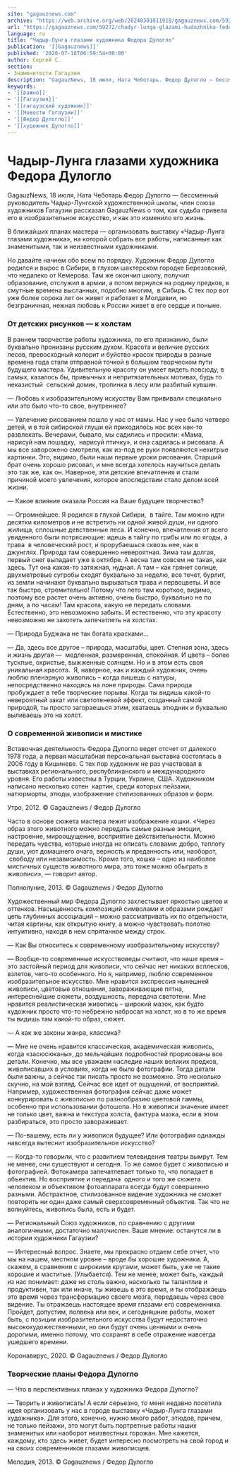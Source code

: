```yaml
---
site: "gagauznews.com"
archive: "https://web.archive.org/web/20240301011918/gagauznews.com/59272/chadyr-lunga-glazami-hudozhnika-fedora-duloglo.html"
url: "https://gagauznews.com/59272/chadyr-lunga-glazami-hudozhnika-fedora-duloglo.html"
language: ru
title: "Чадыр-Лунга глазами художника Федора Дулогло"
publication: '[[Gagauznews]]'
published: '2020-07-18T06:59:54+00:00'
author: Сергей С.
section:
- Знаменитости Гагаузии
description: "GagauzNews, 18 июля, Ната Чеботарь. Федор Дулогло — бессменный руководитель Чадыр-Лунгской художественной школы, член союза художников Гагаузии рассказал GagauzNews о том, как судьба привела его в изобразительное искусство, и как это изменило его жизнь. В ближайших планах мастера — организовать выставку «Чадыр-Лунга глазами художника», на которой собрать все работы, написанные как знаменитыми, так и неизвестными художниками. Но давайте начнем обо всем по порядку. Художник Федор Дулогло родился и вырос в Сибири, в глухом шахтерском городке Березовский, что недалеко от Кемерова. Там же окончил школу, получил образование, отслужил в армии, а потом вернулся на родину предков, в смутные времена высланных, подобно […]"
keywords:
- '[[важно]]'
- '[[Гагаузия]]'
- '[[гагаузский художник]]'
- '[[Новости Гагаузии]]'
- '[[Федор Дулогло]]'
- '[[художник Дулогло]]'
---
```


# Чадыр-Лунга глазами художника Федора Дулогло

GagauzNews, 18 июля, Ната Чеботарь.Федор Дулогло — бессменный руководитель Чадыр-Лунгской художественной школы, член союза художников Гагаузии рассказал GagauzNews о том, как судьба привела его в изобразительное искусство, и как это изменило его жизнь.

В ближайших планах мастера — организовать выставку «Чадыр-Лунга глазами художника», на которой собрать все работы, написанные как знаменитыми, так и неизвестными художниками.

Но давайте начнем обо всем по порядку. Художник Федор Дулогло родился и вырос в Сибири, в глухом шахтерском городке Березовский, что недалеко от Кемерова. Там же окончил школу, получил образование, отслужил в армии, а потом вернулся на родину предков, в смутные времена высланных, подобно многим,  в Сибирь. С тех пор вот уже более сорока лет он живет и работает в Молдавии, но безграничная, нежная любовь к России живет в его сердце и поныне.

### От детских рисунков — к холстам

В раннем творчестве работы художника, по его признанию, были буквально пронизаны русским духом. Красота и величие русских лесов, превосходный колорит и буйство красок природы в разные времена года стали отправной точкой в большом творческом пути будущего мастера. Удивительную красоту он умеет видеть повсюду, в самых, казалось бы, привычных и непритязательных мотивах, будь то неказистый  сельский домик, тропинка в лесу или разбитый кувшин.

— Любовь к изобразительному искусству Вам прививали специально или это было что-то свое, внутреннее?

— Увлечение рисованием пошло у нас от мамы. Нас у нее было четверо детей, и в той сибирской глуши ей приходилось нас всех как-то развлекать. Вечерами, бывало, мы садились и просили: «Мама, нарисуй нам лошадку,  нарисуй птичку», и она садилась и рисовала. А мы все заворожено смотрели, как из-под ее руки появляются нехитрые картинки. Это, видимо, были наши первые уроки рисования. Старший брат очень хорошо рисовал, и мне всегда хотелось научиться делать это так же, как он. Наверное, эти детские впечатления и стали причиной моего увлечения, которое впоследствии стало делом всей жизни.

— Какое влияние оказала Россия на Ваше будущее творчество?

— Огромнейшее. Я родился в глухой Сибири,  в тайге. Там можно идти десятки километров и не встретить ни одной живой души, ни одного жилища, сплошные девственные леса. И конечно, впечатления от всего увиденного были потрясающие: идешь в тайгу по грибы или по ягоды, а трава  в человеческий рост, и прорубаешься сквозь нее, как в джунглях. Природа там совершенно невероятная. Зима там долгая, первый снег выпадает уже в октябре. А весна там совсем не такая, как здесь. Тут она какая-то затяжная, нудная. А там – как грянет солнце, двухметровые сугробы сходят буквально за неделю, все течет, бурлит, из земли начинают буквально вырываться трава и первоцветы. И все так быстро, стремительно! Потому что лето там короткое, видимо, поэтому все растет очень активно, очень быстро, буквально не по дням, а по часам! Там красота, какую не передать словами. Естественно, это невозможно забыть. И естественно, что эту красоту невозможно не захотеть запечатлеть на холстах.

— Природа Буджака не так богата красками…

— Да, здесь все другое – природа, масштабы, цвет. Степная зона, здесь и жизнь другая —  медленная, размеренная, спокойная. И цвета – более тусклые, охристые, выжженные солнцем. Но и в этом есть своя уникальная красота.  Я, наверное, как и каждый художник, очень люблю пленэрную живопись – когда пишешь с натуры, непосредственно находясь на лоне природы. Сама природа пробуждает в тебе творческие порывы. Когда ты видишь какой-то невероятный закат или светотеневой эффект, созданный самой природой, ты просто загораешься этим, хватаешь этюдник и буквально выливаешь это на холст.

### О современной живописи и мистике

Вставочная деятельность Федора Дулогло ведет отсчет от далекого 1978 года, а первая масштабная персональная выставка состоялась в 2006 году в Кишиневе. С тех пор художник не раз участвовал в выставках регионального, республиканского и международного уровня. Его работы известны в Турции, Украине, США. Художником написано несколько сотен  картин, среди которых пейзажи, натюрморты, этюды, изображение стилизованных образов и форм.

Утро, 2012. © Gagauznews / Федор Дулогло

Часто в основе сюжета мастера лежит изображение кошки. «Через образ этого животного можно передать самые разные эмоции, настроение, мироощущение, восприятие действительности. Можно передать чувства, которые иногда не описать словами: добро, теплоту души, уют домашнего очага, верность и преданность или, наоборот,  свободу или независимость. Кроме того, кошка – одно из наиболее мистичных существ животного мира, это тоже можно обыграть в живописи», — говорит автор.

Полнолуние, 2013. © Gagauznews / Федор Дулогло

Художественный мир Федора Дулогло захлестывает яркостью цветов и оттенков. Насыщенность композиций символами и образами рождает цепь глубинных ассоциаций – можно рассматривать их по отдельности, читая картины, как открытую книгу, а можно чувствовать полотно интуитивно, находя в нем спрятанное между строк.

— Как Вы относитесь к современному изобразительному искусству?

— Вообще-то современные искусствоведы считают, что наше время – это застойный период для живописи, что сейчас нет никаких всплесков, взлетов, чего-то особенного. Но я, например, люблю современное изобразительное искусство. Мне нравится экспрессия нынешней живописи, цветовые отношения, завораживающие пятна, интереснейшие сюжеты, воздушность, передача светотени. Мне нравится реалистическая живопись – широкий мазок, как будто художник просто что-то небрежно набросал на холст, но в то же время ты видишь там какой-то образ, сюжет.

— А как же законы жанра, классика?

— Мне не очень нравится классическая, академическая живопись, когда «засюсюканы», до мельчайших подробностей прорисованы все детали. Конечно, мы все уважаем наследие наших великих предков, живописавших в условиях, когда не было фотографии. Тогда детали были важны, а сейчас так писать просто не возможно. Это несколько скучно, на мой взгляд. Сейчас все идет от ощущений, от восприятий. Например, художественная фотография сейчас даже может конкурировать с живописью по разнообразию цветовой гаммы, особенно при использовании фотошопа. Но в живописи значение имеет не только цвет, важна и текстура холста, фактура мазка, если в этом разбираться, это просто завораживает.

— По-вашему, есть ли у живописи будущее? Или фотография однажды навсегда вытеснит изобразительное искусство?

— Когда-то говорили, что с развитием телевидения театры вымрут. Тем не менее, они существуют и сегодня. То же самое будет с живописью и фотографией. Фотокамера запечатлевает только то, что попадает в объектив. Но восприятие и передача  одного и того же сюжета человеком и объективом фотоаппарата всегда будут совершенно разными. Абстрактное, стилизованное видение художника не сможет повторить ни один даже самый сверхсовременный объектив. Так что не волнуйтесь, живопись была, есть и будет.

— Региональный Союз художников, по сравнению с другими аналогичными, достаточно малочислен. Ваше мнение: останутся ли в истории художники Гагаузии?

— Интересный вопрос. Знаете, мы прекрасно отдаем себе отчет, что мы на нашем, местном уровне – вроде бы хорошие художники. А, скажем, в сравнении с широкими кругами, может быть, уже не такие хорошие и маститые. (Улыбается). Тем не менее, может быть, каждый из нас понимает: даже не столь важно, насколько ты талантлив и продуктивен, так или иначе, ты живешь в это время, и ты отображаешь это время через трансформацию своего мозга, передаешь через свое видение. Ты отражаешь настоящее время глазами его современника. Пройдет, допустим, полвека или век, и сегодняшние работы, может быть, с позиции изобразительного искусства будут недостаточно высокохудожественными, но они будут очень ценными и очень дорогими, именно потому, что сохранят в себе отражение навсегда ушедшего времени.

Коронавирус, 2020. © Gagauznews / Федор Дулогло

### Творческие планы Федора Дулогло

— Что в перспективных планах у художника Федора Дулогло?

— Творить и живописать! А если серьезно, то меня недавно посетила идея организовать у нас в городе выставку «Чадыр-Лунга глазами художника». Для этого, конечно, нужно много работ, этюдов, причем, не только пейзажи, это могут быть портретные работы наших знаменитых или наоборот неизвестных горожан. Мне кажется, каждому, кто здесь живет, будет интересно посмотреть на свой город и на своих современников глазами живописцев.

Мелодия, 2013. © Gagauznews / Федор Дулогло